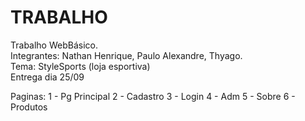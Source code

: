 # TRABALHO
Trabalho WebBásico.<br>
Integrantes: Nathan Henrique, Paulo Alexandre, Thyago.<br>
Tema: StyleSports (loja esportiva)<br>
Entrega dia 25/09<br>

Paginas:
1 - Pg Principal
2 - Cadastro
3 - Login
4 - Adm
5 - Sobre
6 - Produtos

